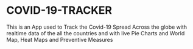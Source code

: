 # COVID-19-TRACKER
This is an App used to Track the Covid-19 Spread Across the globe with realtime data of the all the countries and with live Pie Charts and World Map, Heat Maps and Preventive Measures
